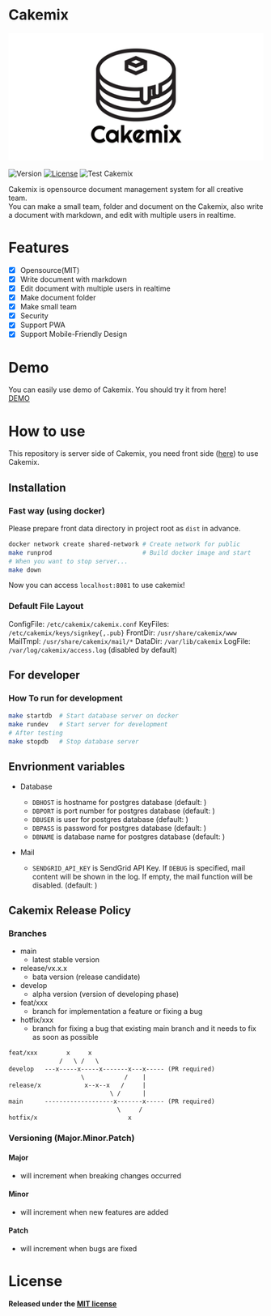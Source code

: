 # Cakemix

![Cakemix](docs/banner.png)

![Version](https://img.shields.io/github/v/tag/wonder-wonder/cakemix-server)
[![License](https://img.shields.io/github/license/wonder-wonder/cakemix-server)](LICENSE)
![Test Cakemix](https://github.com/wonder-wonder/cakemix-server/workflows/Test%20Cakemix/badge.svg?branch=main)

Cakemix is opensource document management system for all creative team.  
You can make a small team, folder and document on the Cakemix, also write a document with markdown, and edit with multiple users in realtime.  

# Features

- [x] Opensource(MIT)
- [x] Write document with markdown
- [x] Edit document with multiple users in realtime
- [x] Make document folder
- [x] Make small team
- [x] Security
- [x] Support PWA
- [x] Support Mobile-Friendly Design

# Demo

You can easily use demo of Cakemix. You should try it from here!  
[DEMO](https://hotcakemix.com)

# How to use

This repository is server side of Cakemix, you need front side ([here](https://github.com/wonder-wonder/cakemix-front)) to use Cakemix.

## Installation
### Fast way (using docker)
Please prepare front data directory in project root as `dist` in advance.

``` sh
docker network create shared-network # Create network for public
make runprod                         # Build docker image and start
# When you want to stop server...
make down
```
Now you can access `localhost:8081` to use cakemix!

### Default File Layout
ConfigFile: `/etc/cakemix/cakemix.conf`
KeyFiles:   `/etc/cakemix/keys/signkey{,.pub}`
FrontDir:   `/usr/share/cakemix/www`
MailTmpl:   `/usr/share/cakemix/mail/*`
DataDir:    `/var/lib/cakemix`
LogFile:    `/var/log/cakemix/access.log` (disabled by default)

## For developer
### How To run for development
``` sh
make startdb  # Start database server on docker
make rundev   # Start server for development
# After testing
make stopdb   # Stop database server
```

## Envrionment variables
- Database
  - `DBHOST` is hostname for postgres database (default: )
  - `DBPORT` is port number for postgres database (default: )
  - `DBUSER` is user for postgres database (default: )
  - `DBPASS` is password for postgres database (default: )
  - `DBNAME` is database name for postgres database (default: )

- Mail
	- `SENDGRID_API_KEY` is SendGrid API Key. If `DEBUG` is specified, mail content will be shown in the log. If empty, the mail function will be disabled. (default: )

## Cakemix Release Policy
### Branches
- main
  - latest stable version
- release/vx.x.x
  - bata version (release candidate)
- develop
  - alpha version (version of developing phase)
- feat/xxx
  - branch for implementation a feature or fixing a bug 
- hotfix/xxx
  - branch for fixing a bug that existing main branch and it needs to fix as soon as possible

```
feat/xxx        x     x
              /   \ /   \
develop   ---x-----x-----x-------x---x----- (PR required)
                    \           /    |
release/x            x--x--x   /     |
                            \ /      |
main      -------------------x-------x----- (PR required)
                              \     /
hotfix/x                         x
```

### Versioning (Major.Minor.Patch)
#### Major
- will increment when breaking changes occurred
#### Minor
- will increment when new features are added
#### Patch
- will increment when bugs are fixed

# License

**Released under the [MIT license](LICENSE)**